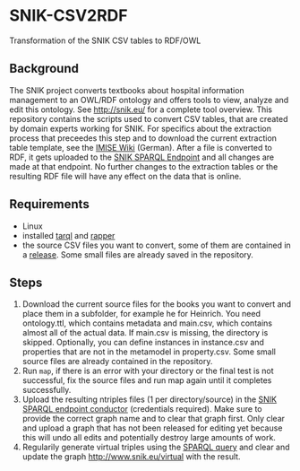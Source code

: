 # SNIK-CSV2RDF
Transformation of the SNIK CSV tables to RDF/OWL

## Background

The SNIK project converts textbooks about hospital information management to an OWL/RDF ontology and offers tools to view, analyze and edit this ontology. See http://snik.eu/ for a complete tool overview.
This repository contains the scripts used to convert CSV tables, that are created by domain experts working for SNIK.
For specifics about the extraction process that preceedes this step and to download the current extraction table template, see the [IMISE Wiki](https://wiki.imise.uni-leipzig.de/Projekte/SNIK/ontologie/extraktion?v=ph4) (German).
After a file is converted to RDF, it gets uploaded to the [SNIK SPARQL Endpoint](http://www.snik.eu/sparql) and all changes are made at that endpoint.
No further changes to the extraction tables or the resulting RDF file will have any effect on the data that is online.


## Requirements

* Linux
* installed [tarql](https://tarql.github.io/) and [rapper](http://librdf.org/raptor/rapper.html)
* the source CSV files you want to convert, some of them are contained in a [release](https://github.com/IMISE/snik-csv2rdf/releases). Some small files are already saved in the repository.

## Steps

1. Download the current source files for the books you want to convert and place them in a subfolder, for example he for Heinrich. You need ontology.ttl, which contains metadata and main.csv, which contains almost all of the actual data. If main.csv is missing, the directory is skipped. Optionally, you can define instances in instance.csv and properties that are not in the metamodel in property.csv. Some small source files are already contained in the repository.
2. Run `map`, if there is an error with your directory or the final test is not successful, fix the source files and run map again until it completes successfully.
3. Upload the resulting ntriples files (1 per directory/source) in the [SNIK SPARQL endpoint conductor](https://www.snik.eu/conductor) (credentials required). Make sure to provide the correct graph name and to clear that graph first. Only clear and upload a graph that has not been released for editing yet because this will undo all edits and potentially destroy large amounts of work.
4. Regularily generate virtual triples using the [SPARQL query](https://github.com/IMISE/snik-ontology/blob/master/sparql/construct_virtual_triples_and_missing.sparql.txt) and clear and update the graph http://www.snik.eu/virtual with the result.
